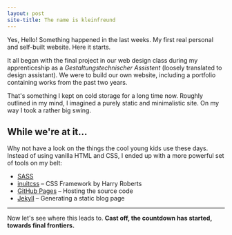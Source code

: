 ```yaml
---
layout: post
site-title: The name is kleinfreund
---
```

Yes, Hello! Something happened in the last weeks. My first real personal and self-built website. Here it starts.

It all began with the final project in our web design class during my apprenticeship as a _Gestaltungstechnischer Assistent_ (loosely translated to design assistant). We were to build our own website, including a portfolio containing works from the past two years.

That's something I kept on cold storage for a long time now. Roughly outlined in my mind, I imagined a purely static and minimalistic site. On my way I took a rather big swing.

## While we're at it&hellip;

Why not have a look on the things the cool young kids use these days. Instead of using vanilla HTML and CSS, I ended up with a more powerful set of tools on my belt:

* [SASS](http://sass-lang.com)
* [inuitcss](http://inuitcss.com) &ndash; CSS Framework by Harry Roberts
* [GitHub Pages](http://pages.github.com/) &ndash; Hosting the source code
* [Jekyll](http://jekyllrb.com/) &ndash; Generating a static blog page

---

Now let's see where this leads to. __Cast off, the countdown has started, towards final frontiers.__
